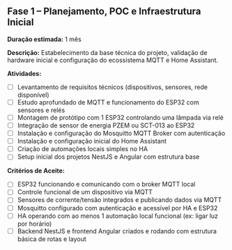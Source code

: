 ## Fase 1 – Planejamento, POC e Infraestrutura Inicial

**Duração estimada:** 1 mês

**Descrição:** Estabelecimento da base técnica do projeto, validação de hardware inicial e configuração do ecossistema MQTT e Home Assistant.

**Atividades:**

- [ ] Levantamento de requisitos técnicos (dispositivos, sensores, rede disponível)
- [ ] Estudo aprofundado de MQTT e funcionamento do ESP32 com sensores e relés
- [ ] Montagem de protótipo com 1 ESP32 controlando uma lâmpada via relé
- [ ] Integração de sensor de energia PZEM ou SCT-013 ao ESP32
- [ ] Instalação e configuração do Mosquitto MQTT Broker com autenticação
- [ ] Instalação e configuração inicial do Home Assistant
- [ ] Criação de automações locais simples no HA
- [ ] Setup inicial dos projetos NestJS e Angular com estrutura base

**Critérios de Aceite:**

- [ ] ESP32 funcionando e comunicando com o broker MQTT local
- [ ] Controle funcional de um dispositivo via MQTT
- [ ] Sensores de corrente/tensão integrados e publicando dados via MQTT
- [ ] Mosquitto configurado com autenticação e acessível por HA e ESP32
- [ ] HA operando com ao menos 1 automação local funcional (ex: ligar luz por horário)
- [ ] Backend NestJS e frontend Angular criados e rodando com estrutura básica de rotas e layout
